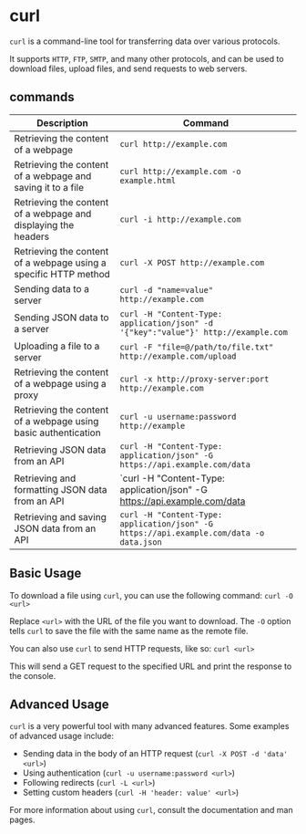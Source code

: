 # curl

`curl` is a command-line tool for transferring data over various protocols.

It supports `HTTP`, `FTP`, `SMTP`, and many other protocols, and can be used to download files, upload files, and send requests to web servers.

## commands
| Description                                                 | Command                                                                                   |
|-------------------------------------------------------------|-------------------------------------------------------------------------------------------|
| Retrieving the content of a webpage                         | `curl http://example.com`                                                                 |
| Retrieving the content of a webpage and saving it to a file  | `curl http://example.com -o example.html`                                                |
| Retrieving the content of a webpage and displaying the headers | `curl -i http://example.com`                                                            |
| Retrieving the content of a webpage using a specific HTTP method | `curl -X POST http://example.com`                                                     |
| Sending data to a server                                    | `curl -d "name=value" http://example.com`                                                |
| Sending JSON data to a server                               | `curl -H "Content-Type: application/json" -d '{"key":"value"}' http://example.com`       |
| Uploading a file to a server                                | `curl -F "file=@/path/to/file.txt" http://example.com/upload`                             |
| Retrieving the content of a webpage using a proxy            | `curl -x http://proxy-server:port http://example.com`                                     |
| Retrieving the content of a webpage using basic authentication | `curl -u username:password http://example`                                             |
| Retrieving JSON data from an API                            | `curl -H "Content-Type: application/json" -G https://api.example.com/data`               |
| Retrieving and formatting JSON data from an API              | `curl -H "Content-Type: application/json" -G https://api.example.com/data | jq`         |
| Retrieving and saving JSON data from an API                  | `curl -H "Content-Type: application/json" -G https://api.example.com/data -o data.json`  |

## Basic Usage

To download a file using `curl`, you can use the following command: 
`curl -O <url>`


Replace `<url>` with the URL of the file you want to download. The `-O` option tells `curl` to save the file with the same name as the remote file.

You can also use `curl` to send HTTP requests, like so:
`curl <url>`


This will send a GET request to the specified URL and print the response to the console.

## Advanced Usage

`curl` is a very powerful tool with many advanced features. Some examples of advanced usage include:

- Sending data in the body of an HTTP request (`curl -X POST -d 'data' <url>`)
- Using authentication (`curl -u username:password <url>`)
- Following redirects (`curl -L <url>`)
- Setting custom headers (`curl -H 'header: value' <url>`)

For more information about using `curl`, consult the documentation and man pages.